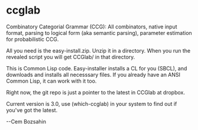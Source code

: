 # ccglab
Combinatory Categorial Grammar (CCG): All combinators, native input format, parsing to logical form (aka semantic parsing), parameter estimation for probabilistic CCG.

All you need is the easy-install.zip. Unzip it in a directory. When you run the revealed script you will get CCGlab/ in that directory.

This is Common Lisp code. Easy-installer installs a CL for you (SBCL), and downloads and installs all necesssary files.
If you already have an ANSI Common Lisp, it can work with it too.

Right now, the git repo is just a pointer to the latest in CCGlab at dropbox.

Current version is 3.0, use (which-ccglab) in your system to find out if you've got the latest.

--Cem Bozsahin
